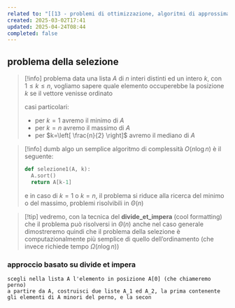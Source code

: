 ```yaml
---
related to: "[[13 - problemi di ottimizzazione, algoritmi di approssimazione]]"
created: 2025-03-02T17:41
updated: 2025-04-24T08:44
completed: false
---
```

## problema della selezione
>[!info] problema
data una lista $A$ di $n$ interi distinti ed un intero $k$, con $1\leq k\leq n$, vogliamo sapere quale elemento occuperebbe la posizione $k$ se il vettore venisse ordinato
>
> casi particolari:
>- per $k=1$ avremo il minimo di $A$
>- per $k=n$ avremo il massimo di $A$
>- per $k=\left[ \frac{n}{2} \right]$ avremo il mediano di $A$

>[!info] dumb algo
>un semplice algoritmo di complessità $O(n\log n)$ è il seguente:
>```python
>def selezione1(A, k):
>	A.sort()
>	return A[k-1]
>```
>e in caso di $k=1$ o $k=n$, il problema si riduce alla ricerca del minimo o del massimo, problemi risolvibili in $\Theta(n)$

>[!tip] vedremo, con la tecnica del **divide_et_impera** (cool formatting) che il problema può risolversi in $\Theta(n)$ anche nel caso generale
>dimostreremo quindi che il problema della selezione è computazionalmente più semplice di quello dell’ordinamento (che invece richiede tempo $\Omega(n\log n)$)
### approccio basato su divide et impera
```
scegli nella lista A l'elemento in posizione A[0] (che chiameremo perno)
a partire da A, costruisci due liste A_1 ed A_2, la prima contenente gli elementi di A minori del perno, e la secon
```